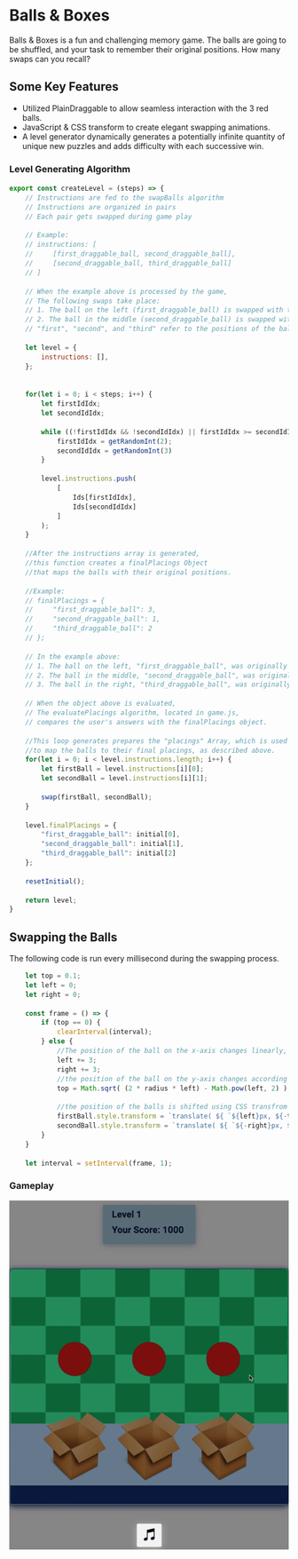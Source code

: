 # Balls & Boxes
Balls & Boxes is a fun and challenging memory game. The balls are going to be shuffled, and your task to remember their original positions. How many swaps can you recall?

## Some Key Features
* Utilized PlainDraggable to allow seamless interaction with the 3 red balls.
* JavaScript & CSS transform to create elegant swapping animations.
* A level generator dynamically generates a potentially infinite quantity of unique new puzzles and adds difficulty with each successive win.

### Level Generating Algorithm

```javascript  
export const createLevel = (steps) => {
    // Instructions are fed to the swapBalls algorithm
    // Instructions are organized in pairs
    // Each pair gets swapped during game play

    // Example: 
    // instructions: [   
    //     [first_draggable_ball, second_draggable_ball],
    //     [second_draggable_ball, third_draggable_ball]
    // ]

    // When the example above is processed by the game, 
    // The following swaps take place: 
    // 1. The ball on the left (first_draggable_ball) is swapped with the ball in the middle (second_draggable_ball)
    // 2. The ball in the middle (second_draggable_ball) is swapped with the ball on the right (third_draggable_ball)
    // "first", "second", and "third" refer to the positions of the balls as they appear on the page
    
    let level = {
        instructions: [],
    };
    
    
    for(let i = 0; i < steps; i++) {
        let firstIdIdx; 
        let secondIdIdx;
        
        while ((!firstIdIdx && !secondIdIdx) || firstIdIdx >= secondIdIdx) {
            firstIdIdx = getRandomInt(2); 
            secondIdIdx = getRandomInt(3)
        }
        
        level.instructions.push( 
            [ 
                Ids[firstIdIdx], 
                Ids[secondIdIdx] 
            ]
        ); 
    }

    //After the instructions array is generated, 
    //this function creates a finalPlacings Object
    //that maps the balls with their original positions.

    //Example: 
    // finalPlacings = {
    //     "first_draggable_ball": 3, 
    //     "second_draggable_ball": 1, 
    //     "third_draggable_ball": 2
    // };  

    // In the example above:
    // 1. The ball on the left, "first_draggable_ball", was originally on the right (spot # 3). 
    // 2. The ball in the middle, "second_draggable_ball", was originally on the left (spot # 1). 
    // 3. The ball in the right, "third_draggable_ball", was originally in the middle (spot # 2). 

    // When the object above is evaluated, 
    // The evaluatePlacings algorithm, located in game.js, 
    // compares the user's answers with the finalPlacings object.
    
    //This loop generates prepares the "placings" Array, which is used in the finalPlacings Object
    //to map the balls to their final placings, as described above.
    for(let i = 0; i < level.instructions.length; i++) {
        let firstBall = level.instructions[i][0];
        let secondBall = level.instructions[i][1];
    
        swap(firstBall, secondBall); 
    }
    
    level.finalPlacings = {
        "first_draggable_ball": initial[0], 
        "second_draggable_ball": initial[1], 
        "third_draggable_ball": initial[2]
    };  
    
    resetInitial(); 
    
    return level; 
}
```


## Swapping the Balls 
The following code is run every millisecond during the swapping process.

```javascript  
    let top = 0.1; 
    let left = 0; 
    let right = 0; 
    
    const frame = () => {
        if (top == 0) {
            clearInterval(interval);
        } else {
            //The position of the ball on the x-axis changes linearly, shifting 3 pixels every millisecond. 
            left += 3; 
            right += 3;
            //the position of the ball on the y-axis changes according to the formula y = sqrt(2rx - x^2),, which represents a semi circle 
            top = Math.sqrt( (2 * radius * left) - Math.pow(left, 2) );

            //the position of the balls is shifted using CSS transfrom
            firstBall.style.transform = `translate( ${ `${left}px, ${-top}px` } )`;
            secondBall.style.transform = `translate( ${ `${-right}px, ${-top}px` } )`;
        }
    }

    let interval = setInterval(frame, 1);
```
### Gameplay
![game_play_gif](src/images/game_play.gif)
